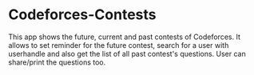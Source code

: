 # Codeforces-Contests
This app shows the future, current and past contests of Codeforces. It allows to set reminder for the future contest, search for a user with userhandle and also get the list of all past contest's questions. User can share/print the questions too.
